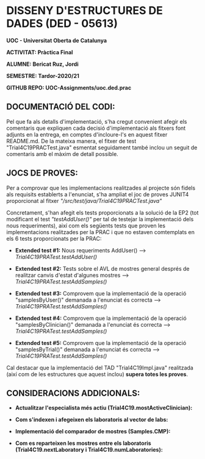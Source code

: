 # DISSENY D'ESTRUCTURES DE DADES (DED - 05613)

**UOC - Universitat Oberta de Catalunya**

**ACTIVITAT: Pràctica Final** 

**ALUMNE: Bericat Ruz, Jordi** 

**SEMESTRE: Tardor-2020/21** 

**GITHUB REPO: UOC-Assignments/uoc.ded.prac** 


## DOCUMENTACIÓ DEL CODI:

Pel que fa als detalls d'implementació, s'ha cregut convenient afegir els comentaris que expliquen 
cada decisió d'implementació als fitxers font adjunts en la entrega, en comptes d'incloure-l's en 
aquest fitxer README.md. De la mateixa manera, el fitxer de test "Trial4C19PRACTest.java" esmentat 
seguidament també inclou un seguit de comentaris amb el màxim de detall possible. 
 
## JOCS DE PROVES:

Per a comprovar que les implementacions realitzades al projecte són fidels als requisits establerts 
a l'enunciat, s'ha ampliat el joc de proves JUNIT4 proporcionat al fitxer *"/src/test/java/Trial4C19PRACTest.java"*
 
Concretament, s'han afegit els tests proporcionats a la solució de la EP2 (tot modificant el test 
*"testAddUser()"* per tal de testejar la implementació dels nous requeriments), així com els 
següents tests que proven les implementacions realitzades per la PRAC i que no estaven comtemplats 
en els 6 tests proporcionats per la PRAC:   

- **Extended test #1:** Nous requeriments AddUser() --> *Trial4C19PRATest.testAddUser()*
 
- **Extended test #2:** Tests sobre el AVL de mostres general després de realitzar canvis d'estat 
d'algunes mostres --> *Trial4C19PRATest.testAddSamples()*
 
- **Extended test #3:** Comprovem que la implementació de la operació "samplesByUser()" demanada 
a l'enunciat és correcta --> *Trial4C19PRATest.testAddSamples()*
 
- **Extended test #4:** Comprovem que la implementació de la operació "samplesByClinician()" 
demanada a l'enunciat és correcta --> *Trial4C19PRATest.testAddSamples()*
 
- **Extended test #5:** Comprovem que la implementació de la operació "samplesByTrial()" demanada a 
l'enunciat és correcta --> *Trial4C19PRATest.testAddSamples()*

Cal destacar que la implementació del TAD "Trial4C19Impl.java" realitzada (així com de les 
estructures que aquest inclou) **supera totes les proves**.

## CONSIDERACIONS ADDICIONALS:

- **Actualitzar l'especialista més actiu (Trial4C19.mostActiveClinician):**

- **Com s'indexen i afegeixen els laboratoris al vector de labs:**

- **Implementació del comparador de mostres (Samples.CMP):**

- **Com es reparteixen les mostres entre els laboratoris (Trial4C19.nextLaboratory i Trial4C19.numLaboratories):**
